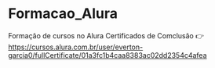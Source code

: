 # Formacao_Alura
Formação de cursos no Alura
Certificados de Comclusão :point_right: https://cursos.alura.com.br/user/everton-garcia0/fullCertificate/01a3fc1b4caa8383ac02dd2354c4afea
